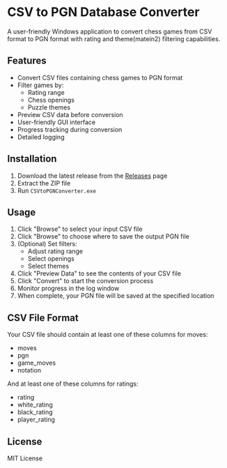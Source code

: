 # CSV to PGN Database Converter

A user-friendly Windows application to convert chess games from CSV format to PGN format with rating and theme(matein2) filtering capabilities.

## Features

- Convert CSV files containing chess games to PGN format
- Filter games by:
  - Rating range
  - Chess openings
  - Puzzle themes
- Preview CSV data before conversion
- User-friendly GUI interface
- Progress tracking during conversion
- Detailed logging

## Installation

1. Download the latest release from the [Releases](https://github.com/yourusername/cvs-to-pgn-w-filters/releases) page
2. Extract the ZIP file
3. Run `CSVtoPGNConverter.exe`

## Usage

1. Click "Browse" to select your input CSV file
2. Click "Browse" to choose where to save the output PGN file
3. (Optional) Set filters:
   - Adjust rating range
   - Select openings
   - Select themes
4. Click "Preview Data" to see the contents of your CSV file
5. Click "Convert" to start the conversion process
6. Monitor progress in the log window
7. When complete, your PGN file will be saved at the specified location

## CSV File Format

Your CSV file should contain at least one of these columns for moves:
- moves
- pgn
- game_moves
- notation

And at least one of these columns for ratings:
- rating
- white_rating
- black_rating
- player_rating

## License

MIT License 
